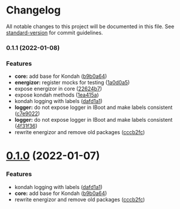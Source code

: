 # Changelog

All notable changes to this project will be documented in this file. See [standard-version](https://github.com/conventional-changelog/standard-version) for commit guidelines.

### 0.1.1 (2022-01-08)


### Features

* **core:** add base for Kondah ([b9b0a64](https://github.com/donnyroufs/konda/commit/b9b0a6473e84f78d5c8343c0ec7305f8e2e7cb3d))
* **energizor:** register mocks for testing ([1a0d0a5](https://github.com/donnyroufs/konda/commit/1a0d0a5d9cf184818f3d5500584916a8baf8fb8d))
* expose energizor in core ([22624b7](https://github.com/donnyroufs/konda/commit/22624b73771005ed95ebf99c640deb9506c115a8))
* expose kondah methods ([1ea415a](https://github.com/donnyroufs/konda/commit/1ea415a43223a69ae81c6c9afa7476fa25535c00))
* kondah logging with labels ([dafd1a1](https://github.com/donnyroufs/konda/commit/dafd1a1ee85a33f872b2626817bdc305514dc37c))
* **logger:** do not expose logger in IBoot and make labels consistent ([c7e9022](https://github.com/donnyroufs/konda/commit/c7e9022b138f9d5c10473f93575da788c7f0d4e8))
* **logger:** do not expose logger in IBoot and make labels consistent ([4f31f36](https://github.com/donnyroufs/konda/commit/4f31f36fd13116e30e69be8cf242a3f52fe8eb80))
* rewrite energizor and remove old packages ([cccb2fc](https://github.com/donnyroufs/konda/commit/cccb2fcbe862d36061a6776bba3f96cad0d49fb3))

# [0.1.0](https://github.com/donnyroufs/konda/compare/@kondah/core@0.0.15...@kondah/core@0.1.0) (2022-01-07)


### Features

* kondah logging with labels ([dafd1a1](https://github.com/donnyroufs/konda/commit/dafd1a1ee85a33f872b2626817bdc305514dc37c))
* **core:** add base for Kondah ([b9b0a64](https://github.com/donnyroufs/konda/commit/b9b0a6473e84f78d5c8343c0ec7305f8e2e7cb3d))
* rewrite energizor and remove old packages ([cccb2fc](https://github.com/donnyroufs/konda/commit/cccb2fcbe862d36061a6776bba3f96cad0d49fb3))
